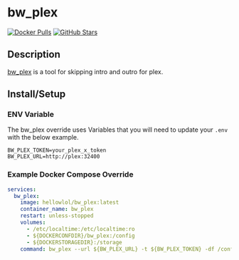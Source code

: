 # bw_plex

[![Docker Pulls](https://img.shields.io/docker/pulls/hellowlol/bw_plex?style=flat-square&color=607D8B&label=docker%20pulls&logo=docker)](https://hub.docker.com/r/hellowlol/bw_plex)
[![GitHub Stars](https://img.shields.io/github/stars/Hellowlol/bw_plex?style=flat-square&color=607D8B&label=github%20stars&logo=github)](https://github.com/Hellowlol/bw_plex)

## Description

[bw_plex](https://github.com/Hellowlol/bw_plex) is a tool for skipping intro and outro for plex.

## Install/Setup

### ENV Variable

The bw_plex override uses Variables that you will need to update your `.env` with the below example.

```ENV
BW_PLEX_TOKEN=your_plex_x_token
BW_PLEX_URL=http://plex:32400
```

### Example Docker Compose Override

```yaml
services:
  bw_plex:
    image: hellowlol/bw_plex:latest
    container_name: bw_plex
    restart: unless-stopped
    volumes:
      - /etc/localtime:/etc/localtime:ro
      - ${DOCKERCONFDIR}/bw_plex:/config
      - ${DOCKERSTORAGEDIR}:/storage
    command: bw_plex --url ${BW_PLEX_URL} -t ${BW_PLEX_TOKEN} -df /config watch
```
